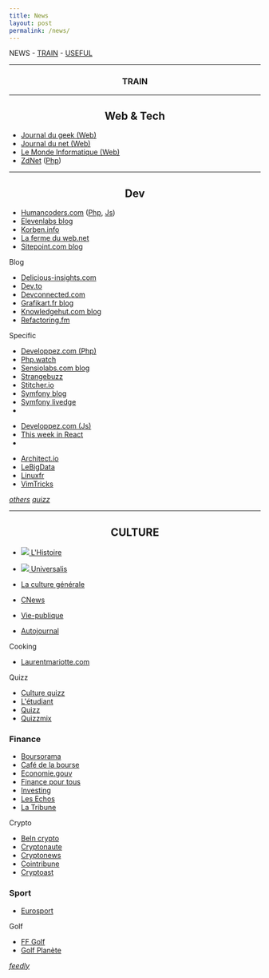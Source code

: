 ```yaml
---
title: News
layout: post 
permalink: /news/ 
---
```


NEWS - [TRAIN](https://cylmat.github.io/train) - [USEFUL](https://cylmat.github.io/useful)

---
### <center>TRAIN</center>
---

## <center>Web & Tech</center>

- [Journal du geek (Web)](https://www.journaldugeek.com/category/sur-le-web)
- [Journal du net (Web)](https://www.journaldunet.com/web-tech)
- [Le Monde Informatique (Web)](https://www.lemondeinformatique.fr/internet-et-e-business-11.html)
- [ZdNet](https://www.zdnet.fr) ([Php](https://www.zdnet.fr/actualites/php-4000000130q.htm))

---

## <center>Dev</center>

- [Humancoders.com](https://news.humancoders.com) ([Php](https://news.humancoders.com/t/php), [Js](https://news.humancoders.com/t/javascript))
- [Elevenlabs blog](https://blog.eleven-labs.com)
- [Korben.info](https://korben.info)
- [La ferme du web.net](https://www.lafermeduweb.net)
- [Sitepoint.com blog](https://www.sitepoint.com/blog)

Blog
- [Delicious-insights.com](https://delicious-insights.com/fr/articles-et-tutos)
- [Dev.to](https://dev.to)
- [Devconnected.com](https://devconnected.com)
- [Grafikart.fr blog](https://grafikart.fr/blog) 
- [Knowledgehut.com blog](https://www.knowledgehut.com/blog)
- [Refactoring.fm](https://refactoring.fm)  

Specific
- [Developpez.com (Php)](https://php.developpez.com)
- [Php.watch](https://php.watch)
- [Sensiolabs.com blog](https://blog.sensiolabs.com/fr)
- [Strangebuzz](https://www.strangebuzz.com/fr)
- [Stitcher.io](https://stitcher.io)
- [Symfony blog](https://symfony.com/blog)
- [Symfony livedge](https://symfony.com/blog/category/living-on-the-edge)
-
+ [Developpez.com (Js)](https://javascript.developpez.com)
+ [This week in React](https://thisweekinreact.com/articles)
+
* [Architect.io](https://www.architect.io/blog)
* [LeBigData](https://www.lebigdata.fr)
* [Linuxfr](https://linuxfr.org)
* [VimTricks](https://vimtricks.com)

[_others_](https://github.com/cylmat/docs/blob/main/News.md)
[_quizz_](https://github.com/cylmat/docs/blob/main/Quizz.md)

---
  
## <center>CULTURE</center>

- [![](https://www.lhistoire.fr/themes/custom/lhistoire/favicon.ico) L'Histoire](https://www.lhistoire.fr)
- [![](https://www.encyclopaedia-universalis.fr/blog/wp-content/uploads/2017/10/cropped-fav-icon-32x32.png) Universalis](https://www.universalis.fr)
- [La culture générale](https://www.laculturegenerale.com)
- [CNews](https://www.cnews.fr)
- [Vie-publique](https://www.vie-publique.fr)

- [Autojournal](https://www.autojournal.fr)

Cooking
+ [Laurentmariotte.com](https://www.laurentmariotte.com/petits-plats-en-equilibre)

Quizz
+ [Culture quizz](https://www.culturequizz.com)
+ [L'étudiant](https://www.letudiant.fr/quiz/culture-generale.html)
+ [Quizz](https://www.quizz.fr)
+ [Quizzmix](https://www.quizzmix.com)

### Finance

- [Boursorama](https://www.boursorama.com/bourse/actualites)
- [Café de la bourse](https://www.cafedelabourse.com)
- [Economie.gouv](https://www.economie.gouv.fr)  
- [Finance pour tous](https://www.lafinancepourtous.com)
- [Investing](https://fr.investing.com)
- [Les Echos](https://www.lesechos.fr)  
- [La Tribune](https://www.latribune.fr)

Crypto
- [BeIn crypto](https://fr.beincrypto.com)
- [Cryptonaute](https://cryptonaute.fr)
- [Cryptonews](https://fr.cryptonews.com)
- [Cointribune](https://www.cointribune.com)
- [Cryptoast](https://cryptoast.fr)

### Sport
- [Eurosport](https://www.eurosport.fr)  

Golf
- [FF Golf](https://www.ffgolf.org)  
- [Golf Planète](https://www.golfplanete.com)

[_feedly_](https://feedly.com)
